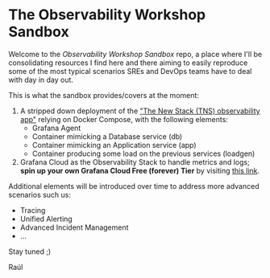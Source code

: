 # The Observability Workshop Sandbox
Welcome to the *Observability Workshop Sandbox* repo, a place where I'll be consolidating resources I find here and there aiming to easily reproduce some of the most typical scenarios SREs and DevOps teams have to deal with day in day out.

This is what the sandbox provides/covers at the moment:

1. A stripped down deployment of the ["The New Stack (TNS) observability app"](https://github.com/grafana/tns) relying on Docker Compose, with the following elements:
   - Grafana Agent
   - Container mimicking a Database service (db)
   - Container mimicking an Application service (app)
   - Container producing some load on the previous services (loadgen)
2. Grafana Cloud as the Observability Stack to handle metrics and logs; **spin up your own Grafana Cloud Free (forever) Tier** by visiting [this link](https://grafana.com/auth/sign-up/create-user).

Additional elements will be introduced over time to address more advanced scenarios such us:

- Tracing
- Unified Alerting
- Advanced Incident Management
- ...

Stay tuned ;)

Raúl

